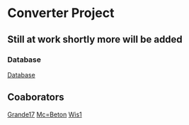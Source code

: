 # Converter Project

## Still at work shortly more will be added

### Database

[Database](https://snipboard.io/SD4ObG.jpg)

## Coaborators

[Grande17](https://github.com/Grande17)
[Mc=Beton](https://github.com/Mc-Beton)
[Wis1](https://github.com/Wis1)
